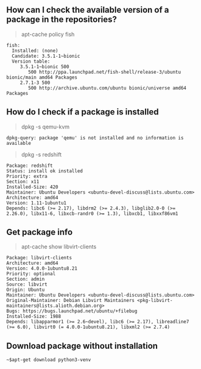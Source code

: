 ## How can I check the available version of a package in the repositories?

>apt-cache policy fish
```
fish:
  Installed: (none)
  Candidate: 3.5.1-1~bionic
  Version table:
     3.5.1-1~bionic 500
        500 http://ppa.launchpad.net/fish-shell/release-3/ubuntu bionic/main amd64 Packages
     2.7.1-3 500
        500 http://archive.ubuntu.com/ubuntu bionic/universe amd64 Packages
```

## How do I check if a package is installed

>dpkg -s qemu-kvm
```
dpkg-query: package 'qemu' is not installed and no information is available
```
>dpkg -s redshift
```
Package: redshift
Status: install ok installed
Priority: extra
Section: x11
Installed-Size: 420
Maintainer: Ubuntu Developers <ubuntu-devel-discuss@lists.ubuntu.com>
Architecture: amd64
Version: 1.11-1ubuntu1
Depends: libc6 (>= 2.17), libdrm2 (>= 2.4.3), libglib2.0-0 (>= 2.26.0), libx11-6, libxcb-randr0 (>= 1.3), libxcb1, libxxf86vm1
```

## Get package info

>apt-cache show libvirt-clients
```
Package: libvirt-clients
Architecture: amd64
Version: 4.0.0-1ubuntu8.21
Priority: optional
Section: admin
Source: libvirt
Origin: Ubuntu
Maintainer: Ubuntu Developers <ubuntu-devel-discuss@lists.ubuntu.com>
Original-Maintainer: Debian Libvirt Maintainers <pkg-libvirt-maintainers@lists.alioth.debian.org>
Bugs: https://bugs.launchpad.net/ubuntu/+filebug
Installed-Size: 1988
Depends: libapparmor1 (>= 2.6~devel), libc6 (>= 2.17), libreadline7 (>= 6.0), libvirt0 (= 4.0.0-1ubuntu8.21), libxml2 (>= 2.7.4)
```

## Download package without installation

```
~$apt-get download python3-venv
```